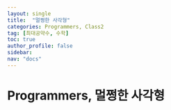 ```yaml
---
layout: single
title:  "멀쩡한 사각형"
categories: Programmers, Class2
tag: [최대공약수, 수학]
toc: true
author_profile: false
sidebar: 
nav: "docs"
---
```


# Programmers, 멀쩡한 사각형
